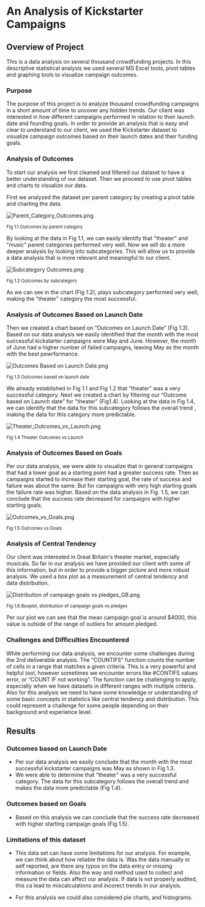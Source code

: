 # An Analysis of Kickstarter Campaigns

## Overview of Project

This is a data analysis on several thousand crowdfunding projects. In this descriptive statistical analysis we used several MS Excel tools, pivot tables and graphing tools to visualize campaign outcomes.

### Purpose

The purpose of this project is to analyze thousand crowdfunding campaigns in a short amount of time to uncover any hidden trends. Our client was interested in how different campaigns performed in relation to their launch date and founding goals. In order to provide an analysis that is easy and clear to understand to our client, we used the Kickstarter dataset to visualize campaign outcomes based on their launch dates and their funding goals.

### Analysis of Outcomes

To start our analysis we first cleaned and filtered our dataset to have a better understanding of our dataset. Then we proceed to use pivot tables and charts to visualize our data. 

First we analyzed the dataset per parent category by creating a pivot table and charting the data.

![Parent_Category_Outcomes.png](charts/Parent%20Category%20Outcomes.png)

<sub>Fig 1.1 Outcomes by parent category
  

By looking at the data in Fig 1.1, we can easily identify that "theater" and "music" parent categories performed very well. Now we will do a more deeper analysis by looking into subcategories. This will allow us to provide a data analysis that is more relevant and meaningful to our client.

![Subcategory Outcomes.png](charts/Subcategory%20Outcomes.png)

<sub>Fig 1.2 Outcomes by subcategory

As we can see in the chart (Fig 1.2), plays subcategory performed very well, making the "theater" category the most successful.

### Analysis of Outcomes Based on Launch Date

Then we created a chart based on “Outcomes on Launch Date” (Fig 1.3). Based on our data analysis we easily identified that the month with the most successful kickstarter campaigns were May and June. However, the month of June had a higher number of failed campaigns, leaving May as the month with the best pewrformance.

![Outcomes Based on Launch Date.png](charts/Outcomes%20Based%20on%20Launch%20Date.png)


<sub>Fig 1.3 Outcomes based on launch date

We already established in Fig 1.1 and Fig 1.2 that “theater” was a very successful category. Next we created a chart by filtering our “Outcome based on Launch date” for "theater" (Fig1.4). Looking at the data in  Fig 1.4, we can identify that the data for this subcategory follows the overall trend , making the data for this category more predictable.

![Theater_Outcomes_vs_Launch.png](resources/Theater_Outcomes_vs_Launch.png)

<sub>Fig 1.4 Theater Outcomes vs Launch

### Analysis of Outcomes Based on Goals

Per our data analysis, we were able to visualize that in general campaigns that had a lower goal as a starting point had a greater success rate. Then as campaigns started to increase their starting goal, the rate of success and failure was about the same. But for campaigns with very high starting goals the failure rate was higher. Based on the data analysis in Fig. 1.5, we can conclude that the success rate decreased for campaigns with higher starting goals.  

![Outcomes_vs_Goals.png](resources/Outcomes_vs_Goals.png)

<sub>Fig 1.5 Outcomes vs Goals

### Analysis of Central Tendency

Our client was interested in Great Britain's theater market, especially musicals. So far in our analysis we have provided our client with some of this information, but in order to provide a bigger picture and more robust analysis. We used a box plot as a measurement of central tendency and data distribution. 

![Distribution of campaign goals vs pledges_GB.png](charts/Distribution%20of%20campaign%20goals%20vs%20pledges_GB.png)

<sub>Fig 1.6 Boxplot, distribution of campaign goals vs pledges

Per our plot we can see that the mean campaign goal is around $4000, this value is outside of the range of outliers for amount pledged.

### Challenges and Difficulties Encountered

While  performing our data analysis, we encounter some challenges during the 2nd deliverable analysis. The “COUNTIFS” function counts the number of cells in a range that matches a given criteria. This is a very powerful and helpful tool, however sometimes we encounter errors like #CONTIFS values error, or “COUNT IF not working”. The function can be challenging to apply, especially  when we have datasets in different ranges with multiple criteria. Also for this analysis we need to have some knowledge or understanding of some basic concepts in statistics like central tendency and distribution. This could represent a challenge for some people depending on their background and experience level. 

## Results

### Outcomes based on Launch Date

- Per our data analysis we easily conclude that the month with the  most successful kickstarter campaigns was May as shown in Fig 1.3.
- We were able to determine that “theater” was a very successful category. The data for this subcategory follows the overall trend and makes the data more predictable (Fig 1.4).

### Outcomes based on Goals

- Based on this analysis we can conclude that the success rate decreased with higher starting campaign goals (Fig 1.5). 

### Limitations of this dataset
  
- This data set can have some limitations for our analysis. For example, we can think about how reliable the data is. Was the data manually or self reported, are there any typos on the data entry or missing information or fields. Also the way and method used to collect and measure the data can affect our analysis. If data is not properly audited, this ca lead to miscalculations and incorect trends in our analysis.
  

- For this analysis we could also considered pie charts, and histograms. 

